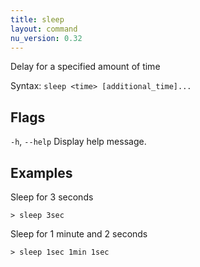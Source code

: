 ```yaml
---
title: sleep
layout: command
nu_version: 0.32
---
```


Delay for a specified amount of time

Syntax: `sleep <time> [additional_time]...`

## Flags

`-h`, `--help`
Display help message.

## Examples

Sleep for 3 seconds

```shell
> sleep 3sec
```

Sleep for 1 minute and 2 seconds

```shell
> sleep 1sec 1min 1sec
```
